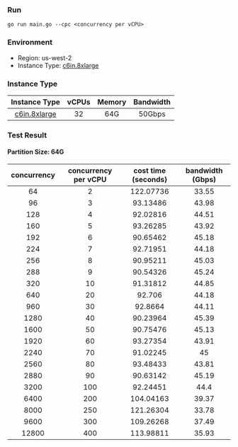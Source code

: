 ### Run
```
go run main.go --cpc <concurrency per vCPU>
```


### Environment

- Region: us-west-2
- Instance Type: [c6in.8xlarge](https://aws.amazon.com/cn/ec2/instance-types/)

### Instance Type
| Instance Type | vCPUs | Memory | Bandwidth |
|:-------------:|:-----:|:------:|:---------:|
| [c6in.8xlarge](https://aws.amazon.com/cn/ec2/instance-types/) | 32 | 64G |  50Gbps |

### Test Result

#### Partition Size: 64G
| concurrency	| concurrency per vCPU |	cost time (seconds) |	bandwidth (Gbps) |
|:----:|:------:|:---------:|:-----:|
| 64   |    2	| 122.07736	| 33.55 |
| 96   |	3	| 93.13486	| 43.98 |
| 128  |	4	| 92.02816	| 44.51 |
| 160  |	5	| 93.26285	| 43.92 |
| 192  |    6	| 90.65462	| 45.18 |
| 224  |    7	| 92.71951	| 44.18 |
| 256  |	8	| 90.95211	| 45.03 |
| 288  |	9	| 90.54326	| 45.24 | 
| 320  |	10	| 91.31812	| 44.85 |
| 640  |	20	| 92.706	| 44.18 |
| 960  |	30	| 92.8664	| 44.11 | 
| 1280 |	40	| 90.23964	| 45.39 |
| 1600 |	50	| 90.75476	| 45.13 |
| 1920 |	60	| 93.27354	| 43.91 |
| 2240 |	70	| 91.02245	| 45    |
| 2560 |	80	| 93.48433	| 43.81 |
| 2880 |	90	| 90.63142	| 45.19 |
| 3200 |	100	| 92.24451	| 44.4  |
| 6400 |	200	| 104.04163	| 39.37 |
| 8000 |	250	| 121.26304	| 33.78 |
| 9600 |    300	| 109.26268	| 37.49 |
| 12800 |	400	| 113.98811	| 35.93 |
